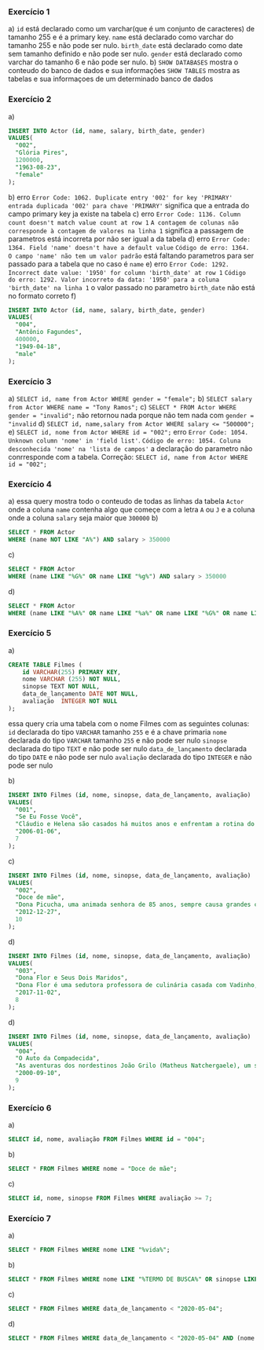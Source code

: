 ### Exercício 1
a) ``id`` está declarado como um varchar(que é um conjunto de caracteres) de tamanho 255 e é a primary key.
``name`` está declarado como varchar do tamanho 255 e não pode ser nulo.
``birth_date`` está declarado como date sem tamanho definido e não pode ser nulo.
``gender`` está declarado como varchar do tamanho 6 e não pode ser nulo.
b) ``` SHOW DATABASES ``` mostra o conteudo do banco de dados e sua informações
```SHOW TABLES``` mostra as tabelas e sua informaçoes de um determinado banco de dados

### Exercício 2
a)
```SQL
INSERT INTO Actor (id, name, salary, birth_date, gender)
VALUES(
  "002", 
  "Glória Pires",
  1200000,
  "1963-08-23", 
  "female"
);
```
b) erro ```Error Code: 1062. Duplicate entry '002' for key 'PRIMARY'```
```entrada duplicada '002' para chave 'PRIMARY'``` significa que a entrada do campo primary key ja existe na tabela
c) erro ```Error Code: 1136. Column count doesn't match value count at row 1```
```A contagem de colunas não corresponde à contagem de valores na linha 1``` significa a passagem de parametros está incorreta por não ser igual a da tabela
d) erro ```Error Code: 1364. Field 'name' doesn't have a default value```
```Código de erro: 1364. O campo 'name' não tem um valor padrão``` está faltando parametros para ser passado para a tabela que no caso é ```name```
e) erro ```Error Code: 1292. Incorrect date value: '1950' for column 'birth_date' at row 1```
```Código do erro: 1292. Valor incorreto da data: '1950' para a coluna 'birth_date' na linha 1``` o valor passado no parametro ```birth_date``` não está no formato correto
f) 
```SQL
INSERT INTO Actor (id, name, salary, birth_date, gender)
VALUES(
  "004", 
  "Antônio Fagundes",
  400000,
  "1949-04-18", 
  "male"
);
```
### Exercício 3
a) ```SELECT id, name from Actor WHERE gender = "female";```
b) ```SELECT salary from Actor WHERE name = "Tony Ramos";```
c) ```SELECT * FROM Actor WHERE gender = "invalid";``` não retornou nada porque não tem nada com ```gender = "invalid```
d) ```SELECT id, name,salary from Actor WHERE salary <= "500000";```
e) ```SELECT id, nome from Actor WHERE id = "002";``` erro ```Error Code: 1054. Unknown column 'nome' in 'field list'```. ```Código de erro: 1054. Coluna desconhecida 'nome' na 'lista de campos'``` a declaração do parametro não conrresponde com a tabela. Correção: ```SELECT id, name from Actor WHERE id = "002";```

### Exercício 4
a) essa query mostra todo o conteudo de todas as linhas da tabela ```Actor``` onde a coluna ```name``` contenha algo que começe com a letra ```A``` ou ```J``` e a coluna onde a coluna ```salary``` seja maior que ```300000```
b)
```SQL
SELECT * FROM Actor
WHERE (name NOT LIKE "A%") AND salary > 350000
```
c)
```SQL
SELECT * FROM Actor
WHERE (name LIKE "%G%" OR name LIKE "%g%") AND salary > 350000
```
d)
```SQL
SELECT * FROM Actor
WHERE (name LIKE "%A%" OR name LIKE "%a%" OR name LIKE "%G%" OR name LIKE "%g%") AND salary BETWEEN 350000 and 900000
```

### Exercício 5
a)
```SQL
CREATE TABLE Filmes (
    id VARCHAR(255) PRIMARY KEY,
    nome VARCHAR (255) NOT NULL,
    sinopse TEXT NOT NULL,
    data_de_lançamento DATE NOT NULL,
	avaliação  INTEGER NOT NULL
);
```
essa query cria uma tabela com o nome Filmes com as seguintes colunas:
`id` declarada do tipo `VARCHAR` tamanho `255` e é a chave primaria 
`nome` declarada do tipo `VARCHAR` tamanho `255` e não pode ser nulo
`sinopse` declarada do tipo `TEXT` e não pode ser nulo
`data_de_lançamento` declarada do tipo `DATE` e não pode ser nulo
`avaliação` declarada do tipo `INTEGER` e não pode ser nulo

b)
```SQL
INSERT INTO Filmes (id, nome, sinopse, data_de_lançamento, avaliação)
VALUES(
  "001", 
  "Se Eu Fosse Você",
  "Cláudio e Helena são casados há muitos anos e enfrentam a rotina do casamento. Um dia eles são atingidos por um fenômeno inexplicável e trocam de corpos",
  "2006-01-06", 
  7
);
```

c)
```SQL
INSERT INTO Filmes (id, nome, sinopse, data_de_lançamento, avaliação)
VALUES(
  "002", 
  "Doce de mãe",
  "Dona Picucha, uma animada senhora de 85 anos, sempre causa grandes confusões. A vida dela e dos seus quatro filhos sofre uma reviravolta depois que Zaida, empregada e amiga de Dona Picucha, anuncia que vai se casar e não poderá mais morar com ela",
  "2012-12-27", 
  10
);
```
d)
```SQL
INSERT INTO Filmes (id, nome, sinopse, data_de_lançamento, avaliação)
VALUES(
  "003", 
  "Dona Flor e Seus Dois Maridos",
  "Dona Flor é uma sedutora professora de culinária casada com Vadinho, que só quer saber de farras e jogatina nas boates. A vida de abusos acaba por acarretar sua morte precoce.",
  "2017-11-02", 
  8
);
```
d)
```SQL
INSERT INTO Filmes (id, nome, sinopse, data_de_lançamento, avaliação)
VALUES(
  "004", 
  "O Auto da Compadecida",
  "As aventuras dos nordestinos João Grilo (Matheus Natchergaele), um sertanejo pobre e mentiroso, e Chicó (Selton Mello), o mais covarde dos homens. Ambos lutam pelo pão de cada dia e atravessam por vários episódios enganando a todos do pequeno vilarejo de Taperoá, no sertão da Paraíba. A salvação da dupla acontece com a aparição da Nossa Senhora (Fernanda Montenegro). Adaptação da obra de Ariano Suassuna.",
  "2000-09-10", 
  9
);
```

### Exercício 6
a)
```SQL
SELECT id, nome, avaliação FROM Filmes WHERE id = "004";
```
b)
```SQL
SELECT * FROM Filmes WHERE nome = "Doce de mãe";
```
c)
```SQL
SELECT id, nome, sinopse FROM Filmes WHERE avaliação >= 7;
```

### Exercício 7
a)
```SQL
SELECT * FROM Filmes WHERE nome LIKE "%vida%";
```
b)
```SQL
SELECT * FROM Filmes WHERE nome LIKE "%TERMO DE BUSCA%" OR sinopse LIKE "%TERMO DE BUSCA%";
```
c)
```SQL
SELECT * FROM Filmes WHERE data_de_lançamento < "2020-05-04";
```
d)
```SQL
SELECT * FROM Filmes WHERE data_de_lançamento < "2020-05-04" AND (nome LIKE "%TERMO DE BUSCA%" OR sinopse LIKE "%TERMO DE BUSCA%") AND avaliação > 7 ;
```
